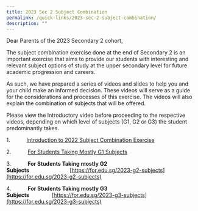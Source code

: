 ```yaml
---
title: 2023 Sec 2 Subject Combination
permalink: /quick-links/2023-sec-2-subject-combination/
description: ""
---
```

Dear Parents of the 2023 Secondary 2 cohort,

The subject combination exercise done at the end of Secondary 2 is an important exercise that aims to provide our students with interesting and relevant subject options of study at the upper secondary level for future academic progression and careers.

As such, we have prepared a series of videos and slides to help you and your child make an informed decision. These videos will serve as a guide for the considerations and processes of this exercise. The videos will also explain the combination of subjects that will be offered.

Please view the Introductory video before proceeding to the respective videos, depending on which level of subjects (G1, G2 or G3) the student predominantly takes.

1\.           [Introduction to 2022 Subject Combination Exercise](https://www.loom.com/share/9426d2d03f204064b1d0ee0e052b192e)

2\.           [For Students Taking Mostly G1 Subjects](https://www.loom.com/share/8623a7569900463399807c38c417e8cb?sid=1f8afbd5-6c5a-4e4a-b207-17facaab63f6)

3\.           **For Students Taking mostly G2 Subjects**                           [https://for.edu.sg/2023-g2-subjects](https://for.edu.sg/2023-g2-subjects)

4\.           **For Students Taking mostly G3 Subjects**               [https://for.edu.sg/2023-g3-subjects](https://for.edu.sg/2023-g3-subjects)